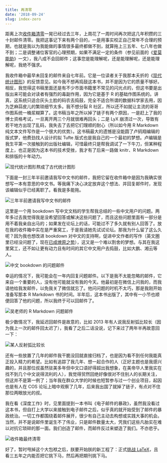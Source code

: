 ```yaml
---
title: 再清零
date: '2018-09-24'
slug: index-zero
---
```


距离上次[收件箱清零](/cn/2015/10/tidy/)一晃已经过去三年，上周花了一周时间再次把这几年积攒的三十封邮件清零。我把这事记下来有两个目的，一是用事实校正自己常年不合理的预期，也就是我以为我能做的事情很多最终都做不到，就算拖上三五年、七八年也做不到；二是调整诸位客官的心理预期，如果不满足一定的条件（参见前面的《[爱莫能助](/cn/2018/09/unable-to-help/)》一文），我八成不会回邮件；这事您是能理解呢，还是能理解呢，还是能理解呢，我绝不强求。

我收件箱中最早未回复的邮件来自七年前。它是一位读者关于我那本夭折的《[现代统计图形](https://www.dropbox.com/s/5akk893oxmapcp0/MSG-Yihui.pdf?dl=0)》的反馈意见。如今我不想再捣鼓这本书，并不是因为它的质量不够好。相反，我觉得这书稿里面还是有不少市面书籍里不常见的闪光点的，但这书要是出版出来可能会对读者有强烈的毒副作用，因为它是基于 R 的基础作图系统的。讲真，这系统只适合灰头土脸的码农去捣鼓，完全不适合所谓的数据科学家去用，因为芝麻蒜皮儿的繁琐细节太多。我不想分裂 R 社区，所以还不如就让主流的哥哥作图系统一桶浆糊算了。这书稿当年之所以掉了链子有两个原因，一是赶上了我的博士资格考试，一旦离开两三个月就很难再回头；二是 LyX 崩溃过一次，导致有若干地方出现了乱码，我失去了去把它们理顺的耐心（所以如今用 R Markdown 纯文本文件写作是一个很大的优势）。这书稿最大的遗憾是没能圆了卢鸫翔编辑的版式梦，他费劲找人设计的拟 Tufte 版式也是我自己的一个最初的梦想。卢编辑是我生平第一次接触到的出版社编辑，可惜最终只是帮我调试了一下牛刀，但某种程度上，也正是因为这本书的技术受挫，我才有了后来一路做 knitr、R Markdown 和排版的十年动力。

![现代统计图形熬成了古代统计图形](https://user-images.githubusercontent.com/163582/45963488-e760d180-bfe8-11e8-875e-109f7b931506.png#border)

下面是一封三年半前邀请我写中文书的邮件，我把它留在收件箱中是因为我确实很想写一本有意思的中文书。等我痛下决心决定放弃这个想法、并回复邮件时，发现该编辑似乎已经离职了。看我是多能拖。

![三年半前邀请我写中文书的邮件](https://user-images.githubusercontent.com/163582/45963495-e760d180-bfe8-11e8-8a0d-09a2516b5010.png#border)

这里是一个用 bookdown 写中文文档的学生帮我总结的一些中文用户的问题。两年多过去我觉得我是没希望回答或解决这些问题了，而且这些问题里面有一部分是用不着我亲自出马的；如果发在论坛上的话，可能过不了多久就有别人回答了。放在我的收件箱中实在是严重窝工，于是我请她先试试论坛。那我为什么留了这么久呢？因为我也想改进 bookdown 对中文的支持啊，促进中文作者的写作（英文圈里已经没问题了，现在[已成燎原之势](https://twitter.com/ladbroke/status/1042744619560263680)），这又是一个难以割舍的梦想。与其在我这里窝工，还不如让更有动力且有时间的其它中文用户去捣鼓，比如大鹏、湘云等人。

![中文 bookdown 的问题邮件](https://user-images.githubusercontent.com/163582/45963494-e760d180-bfe8-11e8-8551-7d7f20062a4f.png#border)

幸运的情况下，我可能会在一年内回复问题邮件。以下是我不太能忽略的邮件，它来自一个重要的人，没有他可能就没有我的今天。他最初是在微信上问我的，而我请他给我发邮件，以免我关了微信就忘了。他问问题的时机不太巧，那是我刚开始准备写那本 R Markdown 书的时间。半年后，这本书出版了，其中有一小节也顺便回答了他的问题，所以我终于可以回邮件了。

![吴老师的 R Markdown 问题邮件](https://user-images.githubusercontent.com/163582/45963490-e760d180-bfe8-11e8-80e0-6b5872182475.png#border)

极少数情况下，我延迟回邮件是故意的，比如 2013 年有人说我反射弧比较长（因为我上一次的邮件回太迟了），我看了之后二话没说，记下来过了两年半再故意回一下：

![某人反射弧比较长](https://user-images.githubusercontent.com/163582/45963487-e760d180-bfe8-11e8-9e3c-f599b5693474.png#border)

还有一些放置了几年的邮件我干脆没回就直接归档了，也是因为看不到任何我能真正投入精力的希望。比如有追踪了我几年、想一起合作的人（正好主题也是我感兴趣的，并且那位叔虽然驻美多年但中文口语好得超出我想象，在美帝华人里我实在找不到几个中文说得流利的人），我觉得贸然回绝好像很对不住别人的长期关注，但这并不是第一例了；当年我在群众大学的时候也短暂参与过一个创业项目，起因也是有人在 COS 论坛上暗中观察了几年，后来我出国了就掉了链子，有点对不住那位两眼放光的叔。

我在看《深度工作》时，见里面提到一本书叫《电子邮件的暴政》，虽然我没看过这本书，但自打上大学以来接触到电子邮件之后，似乎真的就开始受到了邮件的暴政统治。一切工作都围绕着邮件展开，很少有自己主动去构想或实践大事的机会。当然，并不是说邮件里诞生不了伟业，只是邮件数量太大，凭我们这些凡胎实在难以对抗它琐碎的那一面。我们创造了邮件，而邮件反过来塑造了我们。不亦悲乎。

![收件箱最终清零](https://user-images.githubusercontent.com/163582/45966389-98b73580-bff0-11e8-9e28-5df46f92475b.png#border)

好了，暂时甩掉这个大包袱之后，朕要开始朕的新工程了：正式[挑战 LaTeX](/cn/2018/05/relaxed/)，且看三五年之内能否把它挑下马，然后再把期刊挑下马。
